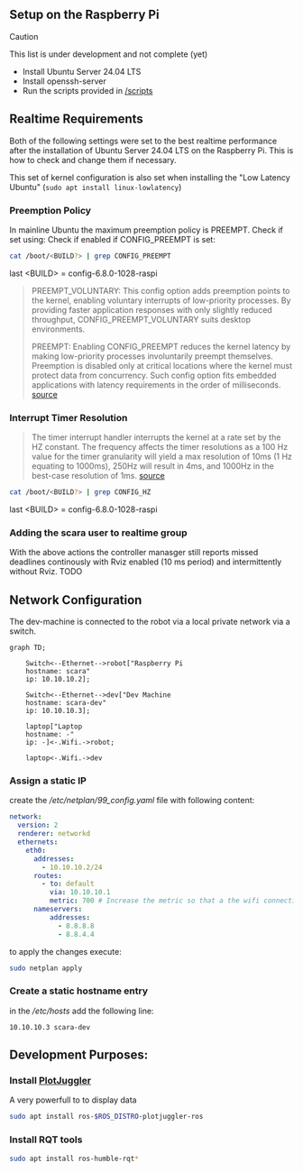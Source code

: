 ## Setup on the Raspberry Pi
> [!CAUTION]
>
> This list is under development and not complete (yet)

- Install Ubuntu Server 24.04 LTS
- Install openssh-server
- Run the scripts provided in [/scripts](scripts)


## Realtime Requirements
Both of the following settings were set to the best realtime performance after the installation of Ubuntu Server 24.04 LTS on the Raspberry Pi. This is how to check and change them if necessary.

This set of kernel configuration is also set when installing the "Low Latency Ubuntu" (`sudo apt install linux-lowlatency`)

### Preemption Policy 

In mainline Ubuntu the maximum preemption policy is PREEMPT. Check if set using:
Check if enabled if CONFIG_PREEMPT is set:
```bash
cat /boot/<BUILD?> | grep CONFIG_PREEMPT
```
last \<BUILD\> = config-6.8.0-1028-raspi

> PREEMPT_VOLUNTARY: This config option adds preemption points to the kernel, enabling voluntary interrupts of low-priority processes. By providing faster application responses with only slightly reduced throughput, CONFIG_PREEMPT_VOLUNTARY suits desktop environments.
>
> PREEMPT: Enabling CONFIG_PREEMPT reduces the kernel latency by making low-priority processes involuntarily preempt themselves. Preemption is disabled only at critical locations where the kernel must protect data from concurrency. Such config option fits embedded applications with latency requirements in the order of milliseconds. [source](https://ubuntu.com/blog/industrial-embedded-systems-ii)

### Interrupt Timer Resolution
> The timer interrupt handler interrupts the kernel at a rate set by the HZ constant. The frequency affects the timer resolutions as a 100 Hz value for the timer granularity will yield a max resolution of 10ms (1 Hz equating to 1000ms), 250Hz will result in 4ms, and 1000Hz in the best-case resolution of 1ms. [source](https://ubuntu.com/blog/industrial-embedded-systems-ii)

```bash
cat /boot/<BUILD?> | grep CONFIG_HZ
```
last \<BUILD\> = config-6.8.0-1028-raspi

### Adding the scara user to realtime group
With the above actions the controller manasger still reports missed deadlines continously with Rviz enabled (10 ms period) and intermittently without Rviz. 
TODO


## Network Configuration
The dev-machine is connected to the robot via a local private network via a switch.
```mermaid
graph TD;

    Switch<--Ethernet-->robot["Raspberry Pi 
    hostname: scara"
    ip: 10.10.10.2];

    Switch<--Ethernet-->dev["Dev Machine
    hostname: scara-dev"
    ip: 10.10.10.3];

    laptop["Laptop
    hostname: -"
    ip: -]<-.Wifi.->robot;

    laptop<-.Wifi.->dev
```

### Assign a static IP
create the */etc/netplan/99_config.yaml* file with following content:
```yaml
network:
  version: 2
  renderer: networkd
  ethernets:
    eth0:
      addresses:
        - 10.10.10.2/24
      routes:
        - to: default
          via: 10.10.10.1
          metric: 700 # Increase the metric so that a the wifi connection (metric: 600) is preffered for internet traffic
      nameservers:
          addresses:
            - 8.8.8.8
            - 8.8.4.4
```

to apply the changes execute:
```bash
sudo netplan apply
```
### Create a static hostname entry
in the */etc/hosts* add the following line:
```
10.10.10.3 scara-dev
```

## Development Purposes:
### Install [PlotJuggler](https://github.com/facontidavide/PlotJuggler)
A very powerfull to to display data
```bash
sudo apt install ros-$ROS_DISTRO-plotjuggler-ros
```

### Install RQT tools
```bash
sudo apt install ros-humble-rqt*
```